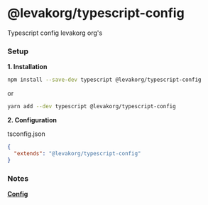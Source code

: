 # @levakorg/typescript-config

Typescript config levakorg org's

### Setup

**1. Installation**

```BASH
npm install --save-dev typescript @levakorg/typescript-config
```

or

```BASH
yarn add --dev typescript @levakorg/typescript-config
```

**2. Configuration**

tsconfig.json
```JSON
{
  "extends": "@levakorg/typescript-config"
}
```

### Notes

**[Config](https://github.com/levakorg/typescript-config/blob/master/tsconfig.json)**
